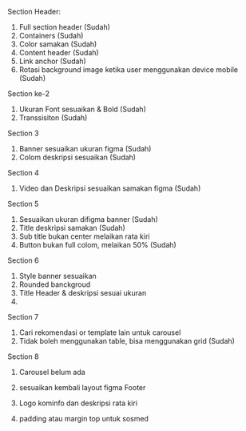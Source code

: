Section Header:
1. Full section header (Sudah)
2. Containers (Sudah)
3. Color samakan (Sudah)
4. Content header (Sudah)
5. Link anchor (Sudah)
6. Rotasi background image ketika user menggunakan device mobile (Sudah)

Section ke-2
1. Ukuran Font sesuaikan & Bold (Sudah)
2. Transsisiton (Sudah)

Section 3
1. Banner sesuaikan ukuran figma (Sudah)
2. Colom deskripsi sesuaikan (Sudah)

Section 4
1. Video dan Deskripsi sesuaikan samakan figma (Sudah)

Section 5
1. Sesuaikan ukuran difigma banner (Sudah)
2. Title deskripsi samakan (Sudah)
3. Sub title bukan center melaikan rata kiri
4. Button bukan full colom, melaikan 50% (Sudah)

Section 6

1. Style banner sesuaikan
2. Rounded banckgroud
3. Title Header & deskripsi sesuai ukuran
4. 
Section 7

1. Cari rekomendasi or template lain untuk carousel
2. Tidak boleh menggunakan table, bisa menggunakan grid (Sudah)

Section 8

1. Carousel belum ada
2. sesuaikan kembali layout figma
Footer

1. Logo kominfo dan deskripsi rata kiri
2. padding atau margin top untuk sosmed
